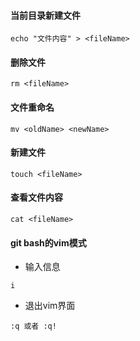#### 当前目录新建文件
```shell
echo "文件内容" > <fileName>
```
#### 删除文件
```shell
rm <fileName>
```
#### 文件重命名
```shell
mv <oldName> <newName>
```
#### 新建文件
```shell
touch <fileName>
```
#### 查看文件内容
```shell
cat <fileName>
```

#### git bash的vim模式
- 输入信息
```shell
i
```
- 退出vim界面
```shell
:q 或者 :q!
```